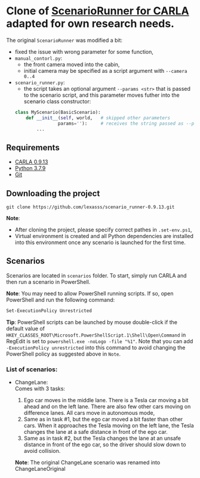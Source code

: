 # Clone of [ScenarioRunner for CARLA](https://github.com/carla-simulator/scenario_runner) adapted for own research needs.

The original `ScenarioRunner` was modified a bit:
- fixed the issue with wrong parameter for some function,
- `manual_contorl.py`:
    - the front camera moved into the cabin,
    - initial camera may be specified as a script argument with `--camera 0..4`
- `scenario_runner.py`:
    - the script takes an optional argument `--params <str>` that is passed to the scenario script, and this parameter moves futher into the scenario class constructor:
    ```python
    class MyScenario(BasicScenario):
        def __init__(self, world,   # skipped other parameters 
                    params=''):     # receives the string passed as --params to the scenario_runner.py
            ...
    ```

## Requirements
- [CARLA 0.9.13](https://github.com/carla-simulator/carla/releases/tag/0.9.13)
- [Python 3.7.9](https://www.python.org/ftp/python/3.7.9/python-3.7.9-amd64.exe)
- [Git](https://git-scm.com/downloads)

## Downloading the project

```
git clone https://github.com/lexasss/scenario_runner-0.9.13.git
```

**Note**:
- After cloning the project, please specify correct pathes in `.set-env.ps1`,
- Virtual environment is created and all Python dependencies are installed into this environment once any scenario is launched for the first time.

## Scenarios

Scenarios are located in `scenarios` folder.
To start, simply run CARLA and then run a scenario in PowerShell.

**Note**:
You may need to allow PowerShell running scripts. If so, open PowerShell and run the following command:
``` ps
Set-ExecutionPolicy Unrestricted
```

**Tip**:
PowerShell scripts can be launched by mouse double-click if the default value of `HKEY_CLASSES_ROOT\Microsoft.PowerShellScript.1\Shell\Open\Command` in RegEdit is set to `powershell.exe -noLogo -file "%1"`. Note that you can add `-ExecutionPolicy unrestricted` into this command to avoid changing the PowerShell policy as suggested above in `Note`.

### List of scenarios:

- ChangeLane:  
    Comes with 3 tasks:
    1. Ego car moves in the middle lane. There is a Tesla car moving a bit ahead and on the left lane. There are also few other cars moving on difference lanes. All cars move in autonomous mode,
    2. Same as in task #1, but the ego car moved a bit faster than other cars. When it approaches the Tesla moving on the left lane, the Tesla changes the lane at a safe distance in front of the ego car. 
    3. Same as in task #2, but the Tesla changes the lane at an unsafe distance in front of the ego car, so the driver should slow down to avoid collision.
    
    **Note**: The original ChangeLane scenario was renamed into ChangeLaneOriginal